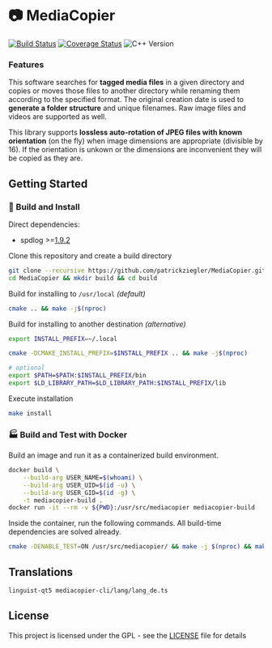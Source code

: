 # :camera: MediaCopier

[![Build Status](https://github.com/patrickziegler/MediaCopier/actions/workflows/build-and-test.yml/badge.svg?branch=master)](https://github.com/patrickziegler/MediaCopier/actions/workflows/build-and-test.yml?query=branch%3Amaster)
[![Coverage Status](https://coveralls.io/repos/github/patrickziegler/MediaCopier/badge.svg?branch=master)](https://coveralls.io/github/patrickziegler/MediaCopier?branch=master)
![C++ Version](https://img.shields.io/badge/C++-17-blue.svg?style=flat&logo=c%2B%2B)

### Features
This software searches for **tagged media files** in a given directory and copies or moves those files to another directory while renaming them according to the specified format.
The original creation date is used to **generate a folder structure** and unique filenames.
Raw image files and videos are supported as well.

This library supports **lossless auto-rotation of JPEG files with known orientation** (on the fly) when image dimensions are appropriate (divisible by 16).
If the orientation is unkown or the dimensions are inconvenient they will be copied as they are.

## Getting Started

### :hammer: Build and Install

Direct dependencies:
- spdlog >=[1.9.2](https://github.com/gabime/spdlog/releases/tag/v1.9.2)

Clone this repository and create a build directory
```sh
git clone --recursive https://github.com/patrickziegler/MediaCopier.git
cd MediaCopier && mkdir build && cd build
```

Build for installing to `/usr/local` *(default)*
```sh
cmake .. && make -j$(nproc)
```

Build for installing to another destination *(alternative)*
```sh
export INSTALL_PREFIX=~/.local

cmake -DCMAKE_INSTALL_PREFIX=$INSTALL_PREFIX .. && make -j$(nproc)

# optional
export $PATH=$PATH:$INSTALL_PREFIX/bin
export $LD_LIBRARY_PATH=$LD_LIBRARY_PATH:$INSTALL_PREFIX/lib
```

Execute installation
```sh
make install
```

### :factory: Build and Test with Docker

Build an image and run it as a containerized build environment.
```sh
docker build \
    --build-arg USER_NAME=$(whoami) \
    --build-arg USER_UID=$(id -u) \
    --build-arg USER_GID=$(id -g) \
    -t mediacopier-build .
docker run -it --rm -v ${PWD}:/usr/src/mediacopier mediacopier-build
```

Inside the container, run the following commands.
All build-time dependencies are solved already.
```sh
cmake -DENABLE_TEST=ON /usr/src/mediacopier/ && make -j $(nproc) && make test
```

## Translations

```sh
linguist-qt5 mediacopier-cli/lang/lang_de.ts
```

## License

This project is licensed under the GPL - see the [LICENSE](LICENSE) file for details
